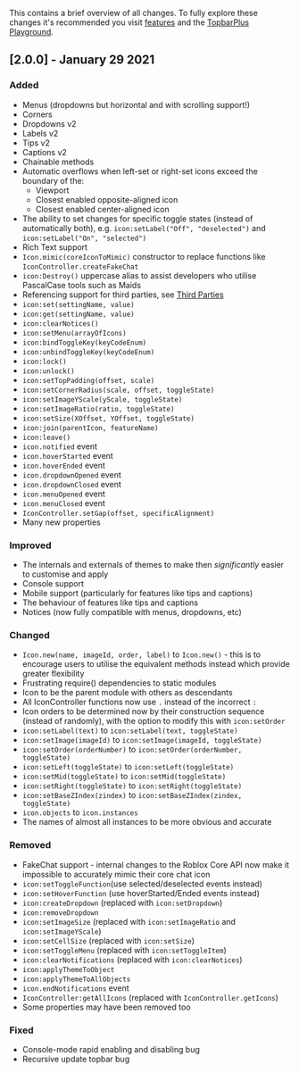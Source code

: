 [features]: https://1foreverhd.github.io/TopbarPlus/features/
[TopbarPlus Playground]: https://www.roblox.com/games/6199274521/TopbarPlus-Playground
[Third Parties]: https://1foreverhd.github.io/TopbarPlus/third_parties/

This contains a brief overview of all changes. To fully explore these changes it's recommended you visit [features] and the [TopbarPlus Playground].

## [2.0.0] - January 29 2021
### Added
- Menus (dropdowns but horizontal and with scrolling support!)
- Corners
- Dropdowns v2
- Labels v2
- Tips v2
- Captions v2
- Chainable methods
- Automatic overflows when left-set or right-set icons exceed the boundary of the:
    - Viewport
    - Closest enabled opposite-aligned icon
    - Closest enabled center-aligned icon
- The ability to set changes for specific toggle states (instead of automatically both), e.g. ``icon:setLabel("Off", "deselected")`` and ``icon:setLabel("On", "selected")``
- Rich Text support
- ``Icon.mimic(coreIconToMimic)`` constructor to replace functions like ``IconController.createFakeChat``
- ``icon:Destroy()`` uppercase alias to assist developers who utilise PascalCase tools such as Maids
- Referencing support for third parties, see [Third Parties]
- ``icon:set(settingName, value)``
- ``icon:get(settingName, value)``
- ``icon:clearNotices()``
- ``icon:setMenu(arrayOfIcons)``
- ``icon:bindToggleKey(keyCodeEnum)``
- ``icon:unbindToggleKey(keyCodeEnum)``
- ``icon:lock()``
- ``icon:unlock()``
- ``icon:setTopPadding(offset, scale)``
- ``icon:setCornerRadius(scale, offset, toggleState)``
- ``icon:setImageYScale(yScale, toggleState)``
- ``icon:setImageRatio(ratio, toggleState)``
- ``icon:setSize(XOffset, YOffset, toggleState)``
- ``icon:join(parentIcon, featureName)``
- ``icon:leave()``
- ``icon.notified`` event
- ``icon.hoverStarted`` event
- ``icon.hoverEnded`` event
- ``icon.dropdownOpened`` event
- ``icon.dropdownClosed`` event
- ``icon.menuOpened`` event
- ``icon.menuClosed`` event
- ``IconController.setGap(offset, specificAlignment)``
- Many new properties

### Improved
- The internals and externals of themes to make then *significantly* easier to customise and apply
- Console support
- Mobile support (particularly for features like tips and captions)
- The behaviour of features like tips and captions
- Notices (now fully compatible with menus, dropdowns, etc)

### Changed
- ``Icon.new(name, imageId, order, label)`` to ``Icon.new()`` - this is to encourage users to utilise the equivalent methods instead which provide greater flexibility
- Frustrating require() dependencies to static modules
- Icon to be the parent module with others as descendants
- All IconController functions now use ``.`` instead of the incorrect ``:``
- Icon orders to be determined now by their construction sequence (instead of randomly), with the option to modify this with ``icon:setOrder``
- ``icon:setLabel(text)`` to ``icon:setLabel(text, toggleState)``
- ``icon:setImage(imageId)`` to ``icon:setImage(imageId, toggleState)``
- ``icon:setOrder(orderNumber)`` to ``icon:setOrder(orderNumber, toggleState)``
- ``icon:setLeft(toggleState)`` to ``icon:setLeft(toggleState)``
- ``icon:setMid(toggleState)`` to ``icon:setMid(toggleState)``
- ``icon:setRight(toggleState)`` to ``icon:setRight(toggleState)``
- ``icon:setBaseZIndex(zindex)`` to ``icon:setBaseZIndex(zindex, toggleState)``
- ``icon.objects`` to ``icon.instances``
- The names of almost all instances to be more obvious and accurate

### Removed
- FakeChat support - internal changes to the Roblox Core API now make it impossible to accurately mimic their core chat icon
- ``icon:setToggleFunction``(use selected/deselected events instead)
- ``icon:setHoverFunction`` (use hoverStarted/Ended events instead)
- ``icon:createDropdown`` (replaced with ``icon:setDropdown``)
- ``icon:removeDropdown``
- ``icon:setImageSize`` (replaced with ``icon:setImageRatio`` and ``icon:setImageYScale``)
- ``icon:setCellSize`` (replaced with ``icon:setSize``)
- ``icon:setToggleMenu`` (replaced with ``icon:setToggleItem``)
- ``icon:clearNotifications`` (replaced with ``icon:clearNotices``)
- ``icon:applyThemeToObject``
- ``icon:applyThemeToAllObjects``
- ``icon.endNotifications`` event
- ``IconController:getAllIcons`` (replaced with ``IconController.getIcons``)
- Some properties may have been removed too


### Fixed
- Console-mode rapid enabling and disabling bug
- Recursive update topbar bug